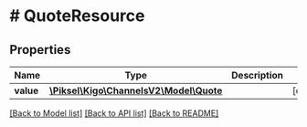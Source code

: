 # # QuoteResource

## Properties

Name | Type | Description | Notes
------------ | ------------- | ------------- | -------------
**value** | [**\Piksel\Kigo\ChannelsV2\Model\Quote**](Quote.md) |  | [optional]

[[Back to Model list]](../../README.md#models) [[Back to API list]](../../README.md#endpoints) [[Back to README]](../../README.md)
